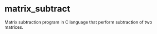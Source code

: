 # matrix_subtract
Matrix subtraction program in C language that perform subtraction of two matrices.
